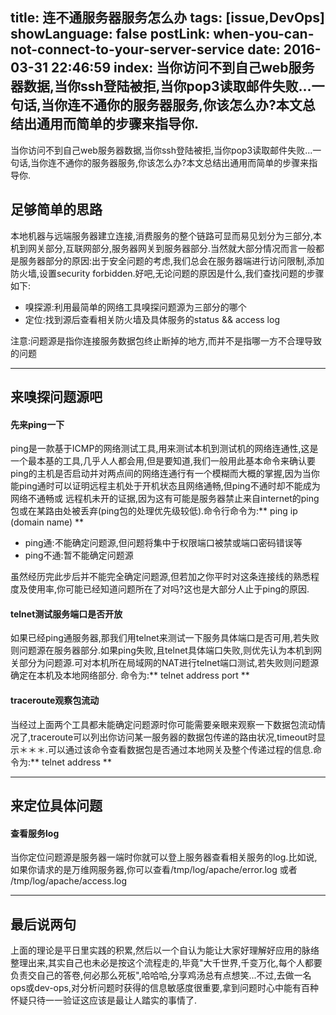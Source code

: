 title: 连不通服务器服务怎么办
tags: [issue,DevOps]
showLanguage: false
postLink: when-you-can-not-connect-to-your-server-service
date: 2016-03-31 22:46:59
index: 当你访问不到自己web服务器数据,当你ssh登陆被拒,当你pop3读取邮件失败...一句话,当你连不通你的服务器服务,你该怎么办?本文总结出通用而简单的步骤来指导你.
---
当你访问不到自己web服务器数据,当你ssh登陆被拒,当你pop3读取邮件失败...一句话,当你连不通你的服务器服务,你该怎么办?本文总结出通用而简单的步骤来指导你.
## 足够简单的思路
本地机器与远端服务器建立连接,消费服务的整个链路可显而易见划分为三部分,本机到网关部分,互联网部分,服务器网关到服务器部分.当然就大部分情况而言一般都是服务器部分的原因:出于安全问题的考虑,我们总会在服务器端进行访问限制,添加防火墙,设置security forbidden.好吧,无论问题的原因是什么,我们查找问题的步骤如下:
* 嗅探源:利用最简单的网络工具嗅探问题源为三部分的哪个
* 定位:找到源后查看相关防火墙及具体服务的status && access log

注意:问题源是指你连接服务数据包终止断掉的地方,而并不是指哪一方不合理导致的问题

---
## 来嗅探问题源吧

#### 先来ping一下

ping是一款基于ICMP的网络测试工具,用来测试本机到测试机的网络连通性,这是一个最本基的工具,几乎人人都会用,但是要知道,我们一般用此基本命令来确认要ping的主机是否启动并对两点间的网络连通行有一个模糊而大概的掌握,因为当你能ping通时可以证明远程主机处于开机状态且网络通畅,但ping不通时却不能成为网络不通畅或
远程机未开的证据,因为这有可能是服务器禁止来自internet的ping包或在某路由处被丢弃(ping包的处理优先级较低).命令行命令为:** ping ip (domain name) **
* ping通:不能确定问题源,但问题将集中于权限端口被禁或端口密码错误等
* ping不通:暂不能确定问题源

虽然经历完此步后并不能完全确定问题源,但若加之你平时对这条连接线的熟悉程度及使用率,你可能已经知道问题所在了对吗?这也是大部分人止于ping的原因.

#### telnet测试服务端口是否开放
如果已经ping通服务器,那我们用telnet来测试一下服务具体端口是否可用,若失败则问题源在服务器部分.如果ping失败,且telnet具体端口失败,则优先认为本机到网关部分为问题源.可对本机所在局域网的NAT进行telnet端口测试,若失败则问题源确定在本机及本地网络部分.
命令为:** telnet address port **

#### traceroute观察包流动
当经过上面两个工具都未能确定问题源时你可能需要亲眼来观察一下数据包流动情况了,traceroute可以列出你访问某一服务器的数据包传递的路由状况,timeout时显示＊＊＊.可以通过该命令查看数据包是否通过本地网关及整个传递过程的信息.命令为:** telnet address **

---

## 来定位具体问题

#### 查看服务log
当你定位问题源是服务器一端时你就可以登上服务器查看相关服务的log.比如说,如果你请求的是万维网服务器,你可以查看/tmp/log/apache/error.log 或者 /tmp/log/apache/access.log

---

## 最后说两句

上面的理论是平日里实践的积累,然后以一个自认为能让大家好理解好应用的脉络整理出来,其实自己也未必是按这个流程走的,毕竟"大千世界,千变万化,每个人都要负责交自己的答卷,何必那么死板",哈哈哈,分享鸡汤总有点想笑...不过,去做一名ops或dev-ops,对分析问题时获得的信息敏感度很重要,拿到问题时心中能有百种怀疑只待一一验证这应该是最让人踏实的事情了.